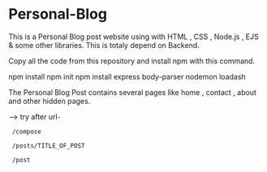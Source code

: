 # Personal-Blog
This is a Personal Blog post website using with HTML , CSS , Node.js , EJS & some other libraries. This is totaly depend on Backend.

Copy all the code from this repository and install npm with this command.

npm install
npm init
npm install express body-parser nodemon loadash





The Personal Blog Post contains several pages like home , contact , about and other hidden pages.



-->  try after url-

     /compose
     
     /posts/TITLE_OF_POST
     
     /post

